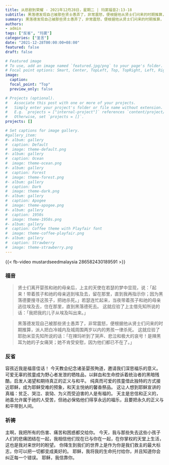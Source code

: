 ```yaml
---
title: 从悲剧到荣耀 - 2021年12月28日，星期二 | 玛窦福音2:13-18
subtitle: 黑落德发现自己被那些贤士愚弄了，非常震怒，便根据他从贤士们问来的时期推算，派人把白冷城内及城周围两岁以内的男孩一律杀死。
summary: 黑落德发现自己被那些贤士愚弄了，非常震怒，便根据他从贤士们问来的时期推算，派人把白冷城内及城周围两岁以内的男孩一律杀死。
authors:
- admin
tags: ["反省", "玛窦"]
categories: ["圣言"]
date: "2021-12-28T00:00:00+08:00"
featured: false
draft: false

# Featured image
# To use, add an image named `featured.jpg/png` to your page's folder.
# Focal point options: Smart, Center, TopLeft, Top, TopRight, Left, Right, BottomLeft, Bottom, BottomRight
image:
  caption:
  focal_point: "Top"
  preview_only: false

# Projects (optional).
#   Associate this post with one or more of your projects.
#   Simply enter your project's folder or file name without extension.
#   E.g. `projects = ["internal-project"]` references `content/project/deep-learning/index.md`.
#   Otherwise, set `projects = []`.
projects: []

# Set captions for image gallery.
#gallery_item:
#- album: gallery
#  caption: Default
#  image: theme-default.png
#- album: gallery
#  caption: Ocean
#  image: theme-ocean.png
#- album: gallery
#  caption: Forest
#  image: theme-forest.png
#- album: gallery
#  caption: Dark
#  image: theme-dark.png
#- album: gallery
#  caption: Apogee
#  image: theme-apogee.png
#- album: gallery
#  caption: 1950s
#  image: theme-1950s.png
#- album: gallery
#  caption: Coffee theme with Playfair font
#  image: theme-coffee-playfair.png
#- album: gallery
#  caption: Strawberry
#  image: theme-strawberry.png
---
```


{{< fb-video mustardseedmalaysia 286582430189591 >}}

### 福音
> 贤士们离开婴孩和祂的母亲后，上主的天使在若瑟的梦中显现，说：「起来！带着孩子和祂的母亲逃到埃及去，留在那里，直到我再指示你；因为黑落德要搜寻这孩子，把祂杀死。」若瑟连忙起来，当夜带着孩子和祂的母亲逃往埃及去，住在那里，直到黑落德死去。 这就应验了上主借先知所说的话：「我把我的儿子从埃及叫出来。」

> 黑落德发现自己被那些贤士愚弄了，非常震怒，便根据他从贤士们问来的时期推算，派人把白冷城内及城周围两岁以内的男孩一律杀死。 这就应验了耶肋米亚先知所说的话：「在辣玛听到了哭声、悲泣和极大的哀号！是辣黑耳为她的子女痛哭；她不肯受安慰，因为他们都已不在了。」

### 反省
容孩近我是福音佳话！ 今天教会纪念诸圣婴孩殉道，邀请我们深思福乐的意义。 可爱无辜的孩童成为野心者发泄的牺牲品，以鲜血和生命控诉着统治者的黑暗残酷，启发人渴望和期待真正的正义与和平。 纯真而可爱的孩童借此独特的方式接近耶稣，成为耶稣受难的预象，和天主悦纳的馨香祭品。 这让人想到耶稣宣讲的真福：贫乏、哭泣、哀恸、为义而受迫害的人是有福的。 天主是忠信和正义的，祂虽允许属于祂的人受苦，但祂必保佑他们得享永远的福乐，且要把永久的正义与和平带到人间。

### 祈祷
主啊，我把所有的伤害、痛苦和困惑都交给你。 今天，我与那些失去这些小孩子人们的悲痛团结在一起，我相信他们现在已与你在一起，在你掌权的天堂上生活，这也是我对来世时的盼望。 你降生到我们的世界上是作为你是我们救主的最大标志，你可以把一切都变成美好的。 耶稣，我将我的生命托付给你，并且知道你会纠正每一个错误。 耶稣，我信靠你。
